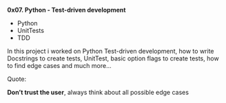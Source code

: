**0x07. Python - Test-driven development**

* Python
* UnitTests
* TDD

In this project i worked on Python Test-driven development, how to write Docstrings to create tests, UnitTest, basic option flags to create tests, how to find edge cases and much more...

Quote:  

**Don’t trust the user**, always think about all possible edge cases

